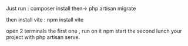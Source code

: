 Just run :
composer install
then->
php artisan migrate

then install vite :
npm install vite

open 2 terminals
the first one , run on it npm start
the second lunch your project with php artisan serve.



